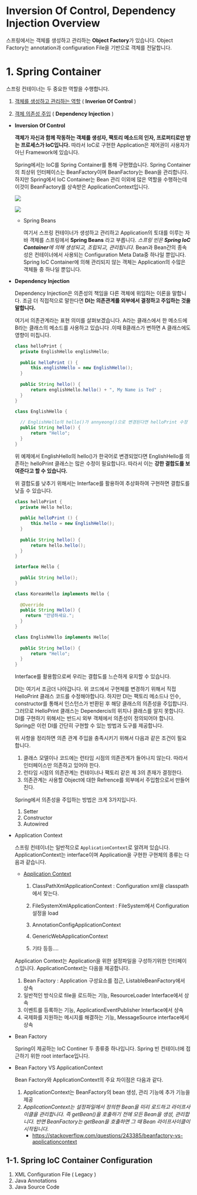 # Inversion Of Control, Dependency Injection Overview

스프링에서는 객체를 생성하고 관리하는 **Object Factory**가 있습니다. Object Factory는 annotation과 configuration File을 기반으로 객체를 전달합니다.

# 1. Spring Container

스프링 컨테이너는 두 중요한 역할을 수행합니다.

1. <u>객체를 생성하고 관리하는 역할</u> ( **Inverion Of Control** )

2. <u>객체 의존성 주입</u> ( **Dependency Injection** )

- **Inversion Of Control**

  **객체가 자신과 함께 작동하는 객체를 생성자, 팩토리 메소드의 인자, 프로퍼티로만 받는 프로세스가 IoC입니다.** 따라서 IoC로 구현한  Application은 제어권이 사용자가 아닌 Framework에 있습니다. 

  Spring에서는 IoC를 Spring Container를 통해 구현했습니다. Spring Container의 최상위 인터페이스는 BeanFactory이며 BeanFactory는 Bean을 관리합니다. 하지만 Spring에서 IoC Container는 Bean 관리 이외에 많은 역할을 수행하는데 이것이 BeanFactory를 상속받은 ApplicationContext입니다.

  

  ![](https://docs.spring.io/spring-framework/docs/current/reference/html/images/container-magic.png)

  ![](https://i.stack.imgur.com/EweA3.jpg)

  - Spring Beans

    여기서 스프링 컨테이너가 생성하고 관리하고 Application의 토대를 이루는 자바 객체를 스프링에서 **Spring Beans** 라고 부릅니다. *스프링 빈은  **Spring IoC Container**에 의해 생성되고, 조립되고, 관리됩니다.* Bean과 Bean간의 종속성은 컨테이너에서 사용되는 Configuration Meta Data중 하나일 뿐입니다. Spring IoC Container에 의해 관리되지 않는 객체는 Application의 수많은 객체들 중 하나일 뿐입니다. 

- **Dependency Injection**

  Dependency Injection은 의존성의 책임을 다른 객체에 위임하는 이론을 말합니다. 조금 더 직접적으로 말한다면 **DI는 의존관계를 외부에서 결정하고 주입하는 것을 말합니다.**

  여기서 의존관계라는 표현 의미를 살펴보겠습니다. A라는 클래스에서 한 메소드에 B라는 클래스의 메소드를 사용하고 있습니다 .이때 B클래스가 변하면 A 클래스에도 영향이 미칩니다.

  ```java
  class helloPrint {
  	private EnglishHello englishHello;
  	
  	public helloPrint () {
  		this.englishHello = new EnglishHello();
  	}
  	
  	public String hello() {
  		return englishHello.hello() + ", My Name is Ted" ;
  	} 
  }
  
  class EnglishHello {
  	
    // EnglishHello의 hello()가 annyeong()으로 변경된다면 helloPrint 수정 필요
  	public String hello() {
  		return "Hello";
  	}
  }
  ```

  위 예제에서 EnglishHello의 hello()가 한국어로 변경되었다면 EnglishHello를 의존하는 helloPrint 클래스는 많은 수정이 필요합니다. 따라서 이는 **강한 결합도를 보여준다고 할 수 있습니다.** 

  위 결합도를 낮추기 위해서는 Interface를 활용하여 추상화하여 구현하면 결합도를 낮출 수 있습니다.

  ```java
  class helloPrint {
  	private Hello hello;
  	
  	public helloPrint () {
  		this.hello = new EnglishHello();
  	}
  	
  	public String hello() {
  		return hello.hello();
  	} 
  }
  
  interface Hello {
  	
  	public String hello();
  }
  
  class KoreanHello implements Hello {
    
    @Override
    public String Hello() {
      return "안녕하세요.";
    }
  }
  
  class EnglishHello implements Hello{
  	
  	public String hello() {
  		return "Hello";
  	}
  }
  ```

  Interface를 활용함으로써 우리는 결합도를 느슨하게 유지할 수 있습니다. 

  DI는 여기서 조금더 나아갑니다. 위 코드에서 구현체를 변경하기 위해서 직접 HelloPrint 클래스 코드를 수정해야합니다. 하지만 DI는 팩토리 메소드나 인수, constructor를 통해서 인스턴스가 반환된 후 해당 클래스의 의존성을 주입합니다. 그러므로 HelloPrint 클래스는 Dependercis의 위치나 클래스를 알지 못합니다. DI를 구현하기 위해서는 반드시 외부 객체에서 의존성이 정의되어야 합니다. Spring은 이런 DI를 간단히 구현할 수 있는 방법과 도구를 제공합니다.

  위 사항을 정리하면 의존 관계 주입을 충족시키기 위해서 다음과 같은 조건이 필요합니다.

  1. 클래스 모델이나 코드에는 런타임 시점의 의존관계가 들어나지 않는다. 따라서 인터페이스만 의존하고 있어야 한다.
  2. 런타임 시점의 의존관계는 컨테이너나 팩토리 같은 제 3의 존재가 결정한다.
  3. 의존관계는 사용할 Object에 대한 Refrence를 외부에서 주입함으로서 만들어진다.

  Spring에서 의존성을 주입하는 방법은 크게 3가지입니다.

  1. Setter
  2. Constructor
  3. Autowired

- Application Context

  스프링 컨테이너는 일반적으로 `ApplicationContext`로 알려져 있습니다. ApplicationContext는 interface이며 Application을 구현한 구현체의 종류는 다음과 같습니다.

  - [Application Context](https://docs.spring.io/spring-framework/docs/current/javadoc-api/org/springframework/context/ApplicationContext.html)

    1. ClassPathXmlApplicationContext : Configuration xml을 classpath에서 찾는다.
    2. FileSystemXmlApplicationContext : FileSystem에서 Configuration 설정을 load

    3. AnnotationConfigApplicationContext

    4. GenericWebApplicationContext

    5. 기타 등등....

  Application Context는 Application을 위한 설정파일을 구성하기위한 인터페이스입니다. ApplicationContext는 다음을 제공합니다.

  1. Bean Factory : Application 구성요소를 접근, ListableBeanFactory에서 상속
  2. 일반적인 방식으로 file을 로드하는 기능, ResourceLoader Interface에서 상속
  3. 이벤트를 등록하는 기능, ApplicationEventPublisher Interface에서 상속
  4. 국제화를 지원하는 메시지를 해결하는 기능, MessageSource interface에서 상속

- Bean Factory

  Spring이 제공하는 IoC Continer 두 종류중 하나입니다. Spring 빈 컨테이너에 접근하기 위한 root interface입니다.

- Bean Factory VS ApplicationContext

  Bean Factory와 ApplicationContext의 주요 차이점은 다음과 같다.

  1. ApplicationContext는 BeanFactory의 bean 생성, 관리 기능에 추가 기능을 제공
  2. *ApplicationContext는 설정파일에서 정의한 Bean을 미리 로드하고 라이프사이클을 관리합니다. 즉  getBean()을 호출하기 전에 모든 Bean을 생성, 관리합니다. 반면 BeanFactory는 getBean을 호출하면 그 때 Bean 라이프사이클이 시작됩니다.*
     - https://stackoverflow.com/questions/243385/beanfactory-vs-applicationcontext



## 1-1. Spring IoC Container Configuration

1. XML Configuration File ( Legacy )
2. Java Annotations
3. Java Source Code





